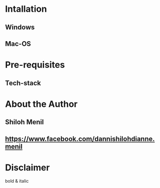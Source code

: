 # Intallation
## Windows
## Mac-OS

# Pre-requisites
  ## Tech-stack
  
# About the Author
  ## Shiloh Menil
  ## https://www.facebook.com/dannishilohdianne.menil

  # Disclaimer
  bold & italic
